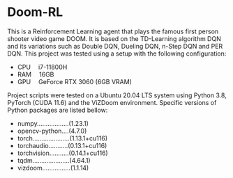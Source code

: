 # Doom-RL

This is a Reinforcement Learning agent that plays the famous first person shooter video game DOOM. It is based on the TD-Learning algorithm DQN and its variations such as Double DQN, Dueling DQN, n-Step DQN and PER DQN. This project was tested using a setup with the following configuration:

* CPU &emsp;i7-11800H
* RAM &emsp;16GB
* GPU &emsp;GeForce RTX 3060 (6GB VRAM)

Project scripts were tested on a Ubuntu 20.04 LTS system using Python 3.8, PyTorch (CUDA 11.6) and the ViZDoom environment. Specific versions of Python packages are listed bellow:

* numpy..................(1.23.1)
* opencv-python....(4.7.0)
* torch.....................(1.13.1+cu116)
* torchaudio...........(0.13.1+cu116)
* torchvision...........(0.14.1+cu116)
* tqdm.....................(4.64.1)
* vizdoom................(1.1.14)
